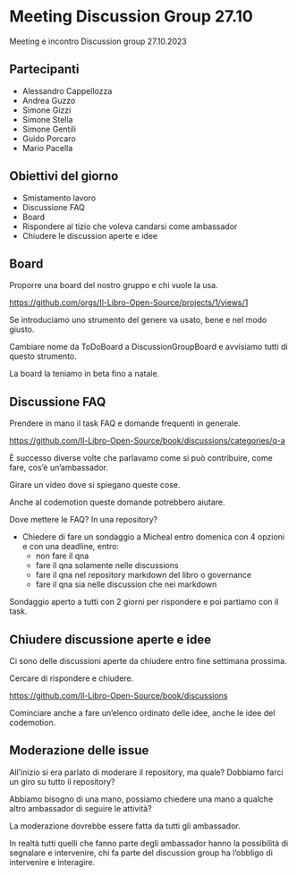 # Meeting Discussion Group 27.10

Meeting e incontro Discussion group 27.10.2023

## Partecipanti

- Alessandro Cappellozza
- Andrea Guzzo
- Simone Gizzi
- Simone Stella
- Simone Gentili
- Guido Porcaro
- Mario Pacella

## Obiettivi del giorno

- Smistamento lavoro
- Discussione FAQ
- Board
- Rispondere al tizio che voleva candarsi come ambassador
- Chiudere le discussion aperte e idee

## Board

Proporre una board del nostro gruppo e chi vuole la usa.

https://github.com/orgs/Il-Libro-Open-Source/projects/1/views/1

Se introduciamo uno strumento del genere va usato, bene e nel modo giusto.

Cambiare nome da ToDoBoard a DiscussionGroupBoard e avvisiamo tutti di questo strumento.

La board la teniamo in beta fino a natale.

## Discussione FAQ

Prendere in mano il task FAQ e domande frequenti in generale.

https://github.com/Il-Libro-Open-Source/book/discussions/categories/q-a

È successo diverse volte che parlavamo come si può contribuire, come fare, cos’è un’ambassador.

Girare un video dove si spiegano queste cose.

Anche al codemotion queste domande potrebbero aiutare.

Dove mettere le FAQ? In una repository?

- Chiedere di fare un sondaggio a Micheal entro domenica con 4 opzioni e con una deadline, entro:
  - non fare il qna
  - fare il qna solamente nelle discussions
  - fare il qna nel repository markdown del libro o governance
  - fare il qna sia nelle discussion che nei markdown

Sondaggio aperto a tutti con 2 giorni per rispondere e poi partiamo con il task.

## Chiudere discussione aperte e idee

Ci sono delle discussioni aperte da chiudere entro fine settimana prossima.

Cercare di rispondere e chiudere.

https://github.com/Il-Libro-Open-Source/book/discussions

Cominciare anche a fare un’elenco ordinato delle idee, anche le idee del codemotion.

## Moderazione delle issue

All’inizio si era parlato di moderare il repository, ma quale? Dobbiamo farci un giro su tutto il repository?

Abbiamo bisogno di una mano, possiamo chiedere una mano a qualche altro ambassador di seguire le attività?

La moderazione dovrebbe essere fatta da tutti gli ambassador.

In realtà tutti quelli che fanno parte degli ambassador hanno la possibilità di segnalare e intervenire, chi fa parte del discussion group ha l’obbligo di intervenire e interagire.
